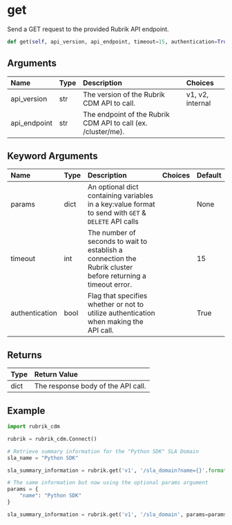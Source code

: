 # get

Send a GET request to the provided Rubrik API endpoint.

```python
def get(self, api_version, api_endpoint, timeout=15, authentication=True, params=None):
```

## Arguments

| Name | Type | Description | Choices |
| :--- | :--- | :--- | :--- |
| api\_version | str | The version of the Rubrik CDM API to call. | v1, v2, internal |
| api\_endpoint | str | The endpoint of the Rubrik CDM API to call \(ex. /cluster/me\). |  |

## Keyword Arguments

| Name | Type | Description | Choices | Default |
| :--- | :--- | :--- | :--- | :--- |
| params | dict | An optional dict containing variables in a key:value format to send with `GET` & `DELETE` API calls |  | None |
| timeout | int | The number of seconds to wait to establish a connection the Rubrik cluster before returning a timeout error. |  | 15 |
| authentication | bool | Flag that specifies whether or not to utilize authentication when making the API call. |  | True |

## Returns

| Type | Return Value |
| :--- | :--- |
| dict | The response body of the API call. |

## Example

```python
import rubrik_cdm

rubrik = rubrik_cdm.Connect()

# Retrieve summary information for the "Python SDK" SLA Domain
sla_name = "Python SDK"

sla_summary_information = rubrik.get('v1', '/sla_domain?name={}'.format(sla_name))

# The same information but now using the optional params argument
params = {
    "name": "Python SDK"
}

sla_summary_information = rubrik.get('v1', '/sla_domain', params=params)
```


